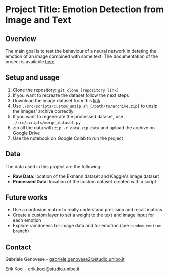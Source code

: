 # Project Title: Emotion Detection from Image and Text

## Overview
The main goal is to test the behaviour of a neural network in deteting the emotion of an image combined with some text.
The documentation of the project is available [here](https://emotion-detection-from-image-and-text-gabrigeno-0342883c89cf315.gitlab.io/main.pdf).

## Setup and usage
1. Clone the repository: `git clone [repository link]`
2. If you want to recreate the dataset follow the next steps
3. Download the image dataset from this [link](https://www.kaggle.com/datasets/msambare/fer2013?resource=download)
4. Use `./src/scripts/custom_unzip.sh [/path/to/archive.zip]` to unzip the images' archive correctly
5. If you want to regenerate the processed dataset, use `./src/scripts/merge_dataset.py`
6. zip all the data with `zip -r data.zip data` and upload the archive on Google Drive
7. Use the notebook on Google Colab to run the project

## Data
The data used in this project are the following:
- **Raw Data**: location of the Ekmann dataset and Kaggle's image dataset
- **Processed Data**: location of the custom dataset created with a script

## Future works
- Use a confusion matrix to really understand precision and recall matrics
- Create a custom layer to set a weight to the text and image input for each emotion
- Explore ramdoness for image data and for emotion (see `random-emotion` branch)

## Contact
Gabriele Genovese - gabriele.genovese2@studio.unibo.it

Erik Koci - erik.koci@studio.unibo.it
